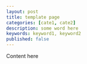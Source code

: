 ```yaml
---
layout: post
title: template page
categories: [cate1, cate2]
description: some word here
keywords: keyword1, keyword2
published: false
---
```


Content here
